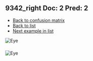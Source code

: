 ## 9342_right Doc: 2 Pred: 2
- [Back to confusion matrix](https://github.com/juliandewit/kaggle_retinopathy/blob/master/matrix.md)
- [Back to list](https://github.com/juliandewit/kaggle_retinopathy/blob/master/lists/22/list.md)
- [Next example in list](https://github.com/juliandewit/kaggle_retinopathy/blob/master/lists/22/93/9384_left.md)

![Eye](https://retinopaty.blob.core.windows.net/size1024/9342_right_2.jpeg)

### 

![Eye]()
